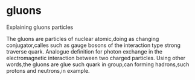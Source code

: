 # gluons
Explaining gluons particles

The gluons are particles of nuclear atomic,doing as changing conjugator,calles such as gauge bosons of the interaction type strong traverse quark.
Analogue definition for photon exchange in the electromagnetic interaction between two charged particles.
Using other words,the gluons are glue such quark in group,can forming hadrons,such protons and neutrons,in example.
